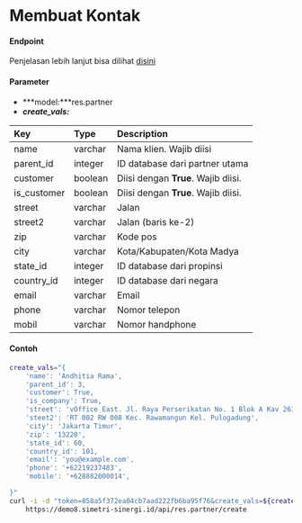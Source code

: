 # Membuat Kontak

#### Endpoint
Penjelasan lebih lanjut bisa dilihat [disini](../list_api/create_data.md)

#### Parameter
- ***model:***res.partner
- ***create_vals:***

| Key           | Type          | Description                                                                       |
| :---          | :---          | :---                                                                              |
| name          | varchar       | Nama klien. Wajib diisi                                                           |
| parent_id     | integer       | ID database dari partner utama                                                    |
| customer      | boolean       | Diisi dengan **True**. Wajib diisi.                                               |
| is_customer   | boolean       | Diisi dengan **True**. Wajib diisi.                                               |
| street        | varchar       | Jalan                                                                             |
| street2       | varchar       | Jalan (baris ke-2)                                                                |
| zip           | varchar       | Kode pos                                                                          |
| city          | varchar       | Kota/Kabupaten/Kota Madya                                                         |
| state_id      | integer       | ID database dari propinsi                                                         |
| country_id    | integer       | ID database dari negara                                                           |
| email         | varchar       | Email                                                                             |
| phone         | varchar       | Nomor telepon                                                                     |
| mobil         | varchar       | Nomor handphone                                                                     |

#### Contoh
```bash
create_vals="{
    'name': 'Andhitia Rama',
    'parent_id': 3,
    'customer': True,
    'is_company': True,
    'street': 'vOffice East. Jl. Raya Perserikatan No. 1 Blok A Kav 261',
    'steet2': 'RT 002 RW 008 Kec. Rawamangun Kel. Pulogadung',
    'city': 'Jakarta Timur',
    'zip': '13220',
    'state_id': 60,
    'country_id': 101,
    'email': 'you@example.com',
    'phone': '+62219237483',
    'mobile': '+628882000014',

}"
curl -i -d "token=858a5f372ea04cb7aad222fb6ba95f76&create_vals=${create_vals}" \
    https://demo8.simetri-sinergi.id/api/res.partner/create
```
